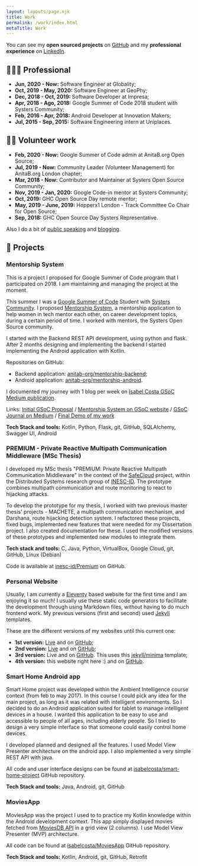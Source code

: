 ```yaml
---
layout: layouts/page.njk
title: Work
permalink: /work/index.html
metaTitle: Work
---
```


You can see my **open sourced projects** on [GitHub](https://github.com/isabelcosta) and my **professional experience** on [LinkedIn](https://www.linkedin.com/in/isabelcmdcosta).

## 👩🏾‍💻 Professional

- **Jun, 2020 - Now:** Software Engineer at Globality;
- **Oct, 2019 - May, 2020:** Software Engineer at GeoPhy;
- **Dec, 2018 - Oct, 2019:** Software Developer at Impresa;
- **Apr, 2018 - Ago, 2018:** Google Summer of Code 2018 student with Systers Community;
- **Feb, 2016 - Apr, 2018:** Android Developer at Innovation Makers;
- **Jul, 2015 - Sep, 2015:** Software Engineering intern at Uniplaces.

## 👐🏾 Volunteer work

- **Feb, 2020 - Now:** Google Summer of Code admin at AnitaB.org Open Source;
- **Jul, 2019 - Now:** Community Leader (Volunteer Management) for AnitaB.org London chapter;
- **Mar, 2018 - Now:** Contributor and Maintainer at Systers Open Source Community;
- **Nov, 2019 - Jan, 2020:** Google Code-in mentor at Systers Community;
- **Oct, 2019:** GHC Open Source Day remote mentor;
- **May, 2019 - June, 2019:** Hopperx1 London - Track Committee Co Chair for Open Source;
- **Sep, 2018:** GHC Open Source Day Systers Representative.

Also I do a bit of [public speaking](/talks/) and [blogging](/blog/).

## 🚧 Projects

### Mentorship System

This is a project I proposed for Google Summer of Code program that I participated on 2018. I am maintaining and managing the project at the moment.

This summer I was a [Google Summer of Code](https://summerofcode.withgoogle.com) Student with [Systers Community](https://github.com/systers). I proposed [Mentorship System](https://summerofcode.withgoogle.com/archive/2018/projects/6592097335377920/), a mentorship application to help women in tech mentor each other, on career development topics, during a certain period of time. I worked with mentors, the Systers Open Source community.

I started with the Backend REST API development, using python and flask. After 2 months designing and implementing the backend I started implementing the Android application with Kotlin.

Repositories on GitHub:
- Backend application: [anitab-org/mentorship-backend](https://github.com/anitab-org/mentorship-backend);
- Android application: [anitab-org/mentorship-android](https://github.com/anitab-org/mentorship-android).

I documented my journey with 1 blog per week on [Isabel Costa GSoC Medium publication](https://medium.com/isabel-costa-gsoc). 

Links: [Initial GSoC Proposal]() / [Mentorship System on GSoC website](https://summerofcode.withgoogle.com/archive/2018/projects/6592097335377920/) / [GSoC Journal on Medium](https://medium.com/isabel-costa-gsoc) / [Final Demo of my work](https://www.youtube.com/watch?v=xRZrdR47R-w)

**Tech Stack and tools:** Kotlin, Python, Flask, git, GitHub, SQLAlchemy, Swagger UI, Android

### PREMIUM - Private Reactive Multipath Communication Middleware (MSc Thesis)

I developed my MSc thesis "PREMIUM: Private Reactive Multipath Communication Middleware" in the context of the [SafeCloud](https://www.safecloud-project.eu/) project, within the Distributed Systems research group of [INESC-ID](https://www.inesc-id.pt/). The prototype combines multipath communication and route monitoring to react to hijacking attacks.

To develop the prototype for my thesis, I worked with two previous master thesis' projects - MACHETE, a multipath communication mechanism, and Darshana, route hijacking detection system. I refactored these projects, fixed bugs, implemented new features that were needed for my Dissertation project. I also created documentation for these.
I used the modified versions of these prototypes and implemented new modules to integrate them.

**Tech stack and tools:** C, Java, Python, VirtualBox, Google Cloud, git, GitHub, Linux (Debian)

Code is available at [inesc-id/Premium](https://github.com/inesc-id/Premium) on GitHub.

### Personal Website

Usually, I am currently a [Eleventy](https://www.11ty.dev/) based website for the first time and I am enjoying it so much! I usually use these static code generators to facilitate the development through using Markdown files, without having to do much frontend work. My previous versions (first and second) used [Jekyll](https://jekyllrb.com/) templates.

These are the different versions of my websites until this current one:
- **1st version:** [Live](http://isabelcosta.github.io/personal-website-first-version) and on [GitHub](http://github.com/isabelcosta/personal-website-first-version);
- **2nd version:** [Live](http://isabelcosta.github.io/personal-website-second-version) and on [GitHub](https://github.com/isabelcosta/personal-website-second-version);
- **3rd version:** Live and on [GitHub](https://github.com/isabelcosta/personal-website-third-version). This uses this [jekyll/minima](https://github.com/jekyll/minima) template;
- **4th version:** this website right here :) and on [GitHub](https://github.com/isabelcosta/website).

### Smart Home Android app

Smart Home project was developed within the Ambient Intelligence course context (from feb to may 2017). In this course I could pick any idea for the main project, as long as it was related with intelligent environments. So I decided to do an Android application suited for tablet to manage intelligent devices in a house. I wanted this application to be easy to use and accessible to people of all ages, including elderly people. So I tried to design a very simple interface so that someone could easily control home devices.

I developed planned and designed all the features. I used Model View Presenter architecture on the android app. I also implemented a very simple REST API with java.

All code and user interface designs can be found at [isabelcosta/smart-home-project](https://github.com/isabelcosta/smart-home-project) GitHub repository.

**Tech Stack and tools:** Java, Android, git, GitHub

### MoviesApp

MoviesApp was the project I used to to practice my Kotlin knowledge within the Android development context. This app simply displayed movies fetched from [MoviesDB API](https://developers.themoviedb.org/3) in a grid view (2 columns). I use Model View Presenter (MVP) architecture.

All code can be found at [isabelcosta/MoviesApp](https://github.com/isabelcosta/MoviesApp) GitHub repository.

**Tech Stack and tools:** Kotlin, Android, git, GitHub, Retrofit
